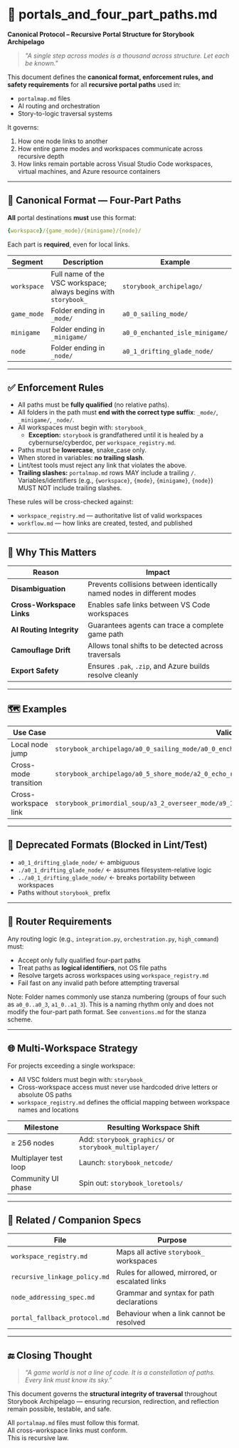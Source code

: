 <!-- Save to: storybook_archipelago/portals_and_four_part_paths.md -->

# 🌉 portals_and_four_part_paths.md
**Canonical Protocol – Recursive Portal Structure for Storybook Archipelago**

> _"A single step across modes is a thousand across structure. Let each be known."_

This document defines the **canonical format, enforcement rules, and safety requirements** for all **recursive portal paths** used in:
- `portalmap.md` files
- AI routing and orchestration
- Story-to-logic traversal systems

It governs:
1. How one node links to another  
2. How entire game modes and workspaces communicate across recursive depth  
3. How links remain portable across Visual Studio Code workspaces, virtual machines, and Azure resource containers  

---

## 🔁 Canonical Format — Four-Part Paths

**All** portal destinations **must** use this format:

```yaml
{workspace}/{game_mode}/{minigame}/{node}/
```

Each part is **required**, even for local links.

| Segment     | Description                                                     | Example                         |
|-------------|-----------------------------------------------------------------|---------------------------------|
| `workspace` | Full name of the VSC workspace; always begins with `storybook_` | `storybook_archipelago/`        |
| `game_mode` | Folder ending in `_mode/`                                       | `a0_0_sailing_mode/`            |
| `minigame`  | Folder ending in `_minigame/`                                   | `a0_0_enchanted_isle_minigame/` |
| `node`      | Folder ending in `_node/`                                       | `a0_1_drifting_glade_node/`     |

---

## ✅ Enforcement Rules
- All paths must be **fully qualified** (no relative paths).  
- All folders in the path must **end with the correct type suffix**: `_mode/`, `_minigame/`, `_node/`.  
- All workspaces must begin with: `storybook_`  
  - **Exception:** `storybook` is grandfathered until it is healed by a cybernurse/cyberdoc, per `workspace_registry.md`.
- Paths must be **lowercase**, snake_case only.  
- When stored in variables: **no trailing slash**.  
- Lint/test tools must reject any link that violates the above.
- **Trailing slashes:** `portalmap.md` rows MAY include a trailing `/`. Variables/identifiers (e.g., `{workspace}`, `{mode}`, `{minigame}`, `{node}`) MUST NOT include trailing slashes.

These rules will be cross-checked against:
- `workspace_registry.md` — authoritative list of valid workspaces  
- `workflow.md` — how links are created, tested, and published  

---

## 🧠 Why This Matters

| Reason                   | Impact                                                                 |
|--------------------------|------------------------------------------------------------------------|
| **Disambiguation**       | Prevents collisions between identically named nodes in different modes |
| **Cross-Workspace Links**| Enables safe links between VS Code workspaces                          |
| **AI Routing Integrity** | Guarantees agents can trace a complete game path                       |
| **Camouflage Drift**     | Allows tonal shifts to be detected across traversals                   |
| **Export Safety**        | Ensures `.pak`, `.zip`, and Azure builds resolve cleanly                |

---

## 🗺️ Examples

| Use Case              | Valid Path                                                                                           |
|-----------------------|------------------------------------------------------------------------------------------------------|
| Local node jump       | `storybook_archipelago/a0_0_sailing_mode/a0_0_enchanted_isle_minigame/a0_1_drifting_glade_node/`     |
| Cross-mode transition | `storybook_archipelago/a0_5_shore_mode/a2_0_echo_ridge_minigame/a0_0_sand_gate_node/`                |
| Cross-workspace link  | `storybook_primordial_soup/a3_2_overseer_mode/a9_1_hidden_cycle_minigame/a0_2_the_gate_that_looped/` |

---

## 🚫 Deprecated Formats (Blocked in Lint/Test)
- `a0_1_drifting_glade_node/` ← ambiguous  
- `./a0_1_drifting_glade_node/` ← assumes filesystem-relative logic  
- `../a0_1_drifting_glade_node/` ← breaks portability between workspaces  
- Paths without `storybook_` prefix  

---

## 🤖 Router Requirements
Any routing logic (e.g., `integration.py`, `orchestration.py`, `high_command`) must:
- Accept only fully qualified four-part paths  
- Treat paths as **logical identifiers**, not OS file paths  
- Resolve targets across workspaces using `workspace_registry.md`  
- Fail fast on any invalid path before attempting traversal  

Note: Folder names commonly use stanza numbering (groups of four such as `a0_0..a0_3`, `a1_0..a1_3`). This is a naming rhythm only and does not modify the four-part path format. See `conventions.md` for the stanza scheme.

---

## 🌐 Multi-Workspace Strategy
For projects exceeding a single workspace:
- All VSC folders must begin with: `storybook_`  
- Cross-workspace access must never use hardcoded drive letters or absolute OS paths  
- `workspace_registry.md` defines the official mapping between workspace names and locations  

| Milestone             | Resulting Workspace Shift                     |
|-----------------------|-----------------------------------------------|
| ≥ 256 nodes           | Add: `storybook_graphics/` or `storybook_multiplayer/` |
| Multiplayer test loop | Launch: `storybook_netcode/`                  |
| Community UI phase    | Spin out: `storybook_loretools/`              |

---

## 🔧 Related / Companion Specs

| File                          | Purpose                                                       |
|-------------------------------|---------------------------------------------------------------|
| `workspace_registry.md`       | Maps all active `storybook_` workspaces                       |
| `recursive_linkage_policy.md` | Rules for allowed, mirrored, or escalated links               |
| `node_addressing_spec.md`     | Grammar and syntax for path declarations                      |
| `portal_fallback_protocol.md` | Behaviour when a link cannot be resolved                      |

---

## 🔚 Closing Thought
> _“A game world is not a line of code. It is a constellation of paths. Every link must know its sky.”_

This document governs the **structural integrity of traversal** throughout Storybook Archipelago — ensuring recursion, redirection, and reflection remain possible, testable, and safe.

All `portalmap.md` files must follow this format.  
All cross-workspace links must conform.  
This is recursive law.
